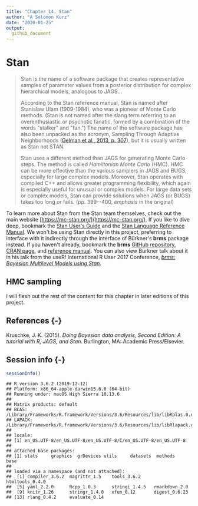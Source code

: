 ```yaml
---
title: "Chapter 14. Stan"
author: "A Solomon Kurz"
date: "2020-01-25"
output:
  github_document
---
```


# Stan

> Stan is the name of a software package that creates representative samples of parameter values from a posterior distribution for complex hierarchical models, analogous to JAGS...
> 
> According to the Stan reference manual, Stan is named after Stanislaw Ulam (1909-1984), who was a pioneer of Monte Carlo methods. (Stan is not named after the slang term referring to an overenthusiastic or psychotic fanatic, formed by a combination of the words "stalker" and "fan.") The name of the software package has also been unpacked as the acronym, Sampling Through Adaptive Neighborhoods ([Gelman et al., 2013, p. 307](http://www.stat.columbia.edu/~gelman/book/)), but it is usually written as Stan not STAN.
>
> Stan uses a different method than JAGS for generating Monte Carlo steps. The method is called *Hamiltonian Monte Carlo* (HMC). HMC can be more effective than the various samplers in JAGS and BUGS, especially for large complex models. Moreover, Stan operates with compiled C++ and allows greater programming flexibility, which again is especially useful for unusual or complex models. For large data sets or complex models, Stan can provide solutions when JAGS (or BUGS) takes too long or fails. (pp. 399--400, *emphasis* in the original)

To learn more about Stan from the Stan team themselves, check out the main website [https://mc-stan.org/](https://mc-stan.org/). If you like to dive deep, bookmark the [Stan User's Guide](https://mc-stan.org/docs/2_21/stan-users-guide/index.html) and the [Stan Language Reference Manual](https://mc-stan.org/docs/2_21/reference-manual/index.html). We won't be using Stan directly in this project, preferring to interface with it indirectly through the interface of Bürkner's **brms** package instead. If you haven't already, bookmark the **brms** [GitHub repository](https://github.com/paul-buerkner/brms), [CRAN page](https://cran.r-project.org/web/packages/brms/index.html), and [reference manual](https://cran.r-project.org/web/packages/brms/brms.pdf). You can also view Bürkner talk about it in his talk from the useR! International R User 2017 Conference, [*brms: Bayesian Multilevel Models using Stan*](https://www.youtube.com/watch?v=40o0_0XTB6E).

## HMC sampling

I will flesh out the rest of the content for this chapter in later editions of this project.

## References {-}

Kruschke, J. K. (2015). *Doing Bayesian data analysis, Second Edition: A tutorial with R, JAGS, and Stan.* Burlington, MA: Academic Press/Elsevier.

## Session info {-}


```r
sessionInfo()
```

```
## R version 3.6.2 (2019-12-12)
## Platform: x86_64-apple-darwin15.6.0 (64-bit)
## Running under: macOS High Sierra 10.13.6
## 
## Matrix products: default
## BLAS:   /Library/Frameworks/R.framework/Versions/3.6/Resources/lib/libRblas.0.dylib
## LAPACK: /Library/Frameworks/R.framework/Versions/3.6/Resources/lib/libRlapack.dylib
## 
## locale:
## [1] en_US.UTF-8/en_US.UTF-8/en_US.UTF-8/C/en_US.UTF-8/en_US.UTF-8
## 
## attached base packages:
## [1] stats     graphics  grDevices utils     datasets  methods   base     
## 
## loaded via a namespace (and not attached):
##  [1] compiler_3.6.2  magrittr_1.5    tools_3.6.2     htmltools_0.4.0
##  [5] yaml_2.2.0      Rcpp_1.0.3      stringi_1.4.5   rmarkdown_2.0  
##  [9] knitr_1.26      stringr_1.4.0   xfun_0.12       digest_0.6.23  
## [13] rlang_0.4.2     evaluate_0.14
```

